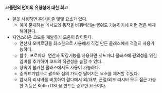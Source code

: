 #### 코틀린의 언어의 유창성에 대한 회고
* 잘못 사용하면 혼란을 줄 몇몇 요소가 있다. 
  * 이미 존재하는 메서드의 동작을 바꿔버리는 행위도 가능하기에 이런 점은 배제해야한다.
* 자연스러운 코드를 개발하기 도움이 많이된다.
  * 연산자 오버로딩을 최소한으로 사용해서 직접 만든 클래스에서 적절히 사용가능하다.
  * 함수, 프로퍼티, 연산자 확장기능을 사용하면 서드파티 클래스에 편의성을 위한 멤버를 추가하여 코드의 직관성을 높힐 수 있다.
  * 상속이 불가한 클래스에서도 사용이 가능하다.
  * 중위표기법으로 괄호와 점의 가독성 떨어지는 요소를 제거할 수있다.
  * 암시적 리시버를 비롯하여 람다에서 외/내부, 근접/외부 리시버 모두 접근 가능한 기능은 Kotlin DSL을 만드는 중요한 요소이다.
